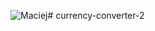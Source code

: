 ![Maciej](https://img.redro.pl/fototapety/financial-concept-grafika-z-kalkulator-dlugopis-pieniadze-na-stole-400-64990235.jpg)#   c u r r e n c y - c o n v e r t e r - 2  
 
